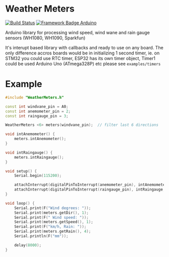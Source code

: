 # Weather Meters
[![Build Status](https://travis-ci.org/pilotak/WeatherMeters.svg?branch=master)](https://travis-ci.org/pilotak/WeatherMeters) [![Framework Badge Arduino](https://img.shields.io/badge/framework-arduino-00979C.svg)](https://arduino.cc)

Arduino library for processing wind speed, wind wane and rain gauge sensors (WH1080, WH1090, Sparkfun)

It's interupt based library with callbacks and ready to use on any board. The only difference accros boards would be in initializing 1 second timer, ie. on STM32 you could use RTC timer, ESP32 has its own timer object, Timer1 could be used Arduino Uno (ATmega328P) etc please see `examples/timers`

# Example

```cpp
#include "WeatherMeters.h"

const int windvane_pin = A0;
const int anemometer_pin = 2;
const int raingauge_pin = 3;

WeatherMeters <6> meters(windvane_pin);  // filter last 6 directions

void intAnemometer() {
    meters.intAnemometer();
}

void intRaingauge() {
    meters.intRaingauge();
}

void setup() {
    Serial.begin(115200);

    attachInterrupt(digitalPinToInterrupt(anemometer_pin), intAnemometer, FALLING);
    attachInterrupt(digitalPinToInterrupt(raingauge_pin), intRaingauge, FALLING);
}

void loop() {
    Serial.print(F("Wind degrees: "));
    Serial.print(meters.getDir(), 1);
    Serial.print(F(" Wind speed: "));
    Serial.print(meters.getSpeed(), 1);
    Serial.print(F("km/h, Rain: "));
    Serial.print(meters.getRain(), 4);
    Serial.println(F("mm"));

    delay(8000);
}
```